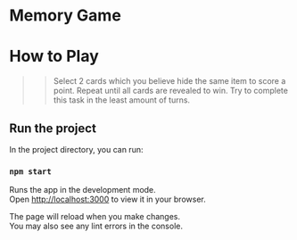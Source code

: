 # Memory Game


# How to Play
>> Select 2 cards which you believe hide the same item to score a point.
>> Repeat until all cards are revealed to win.
>> Try to complete this task in the least amount of turns.

## Run the project

In the project directory, you can run:

### `npm start`

Runs the app in the development mode.\
Open [http://localhost:3000](http://localhost:3000) to view it in your browser.

The page will reload when you make changes.\
You may also see any lint errors in the console.
